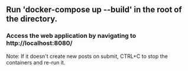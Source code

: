 ## Run 'docker-compose up --build' in the root of the directory.
### Access the web application by navigating to http://localhost:8080/
Note: If it doesn't create new posts on submit, CTRL+C to stop the containers and re-run it.
